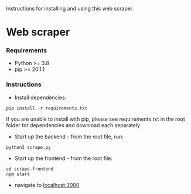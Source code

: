 Instructions for installing and using this web scraper.


# Web scraper

### Requirements
- Python >= 3.8
- pip >= 20.1.1

### Instructions
- Install dependencies:

`pip install -r requirements.txt`

If you are unable to install with pip, please see requirements.txt in the root folder for dependencies and download each separately

- Start up the backend - from the root file, run:

`python3 scrape.py`


- Start up the frontend - from the root file:
```
cd scrape-frontend
npm start
```

- navigate to [localhost:3000](http://localhost:3000/)
